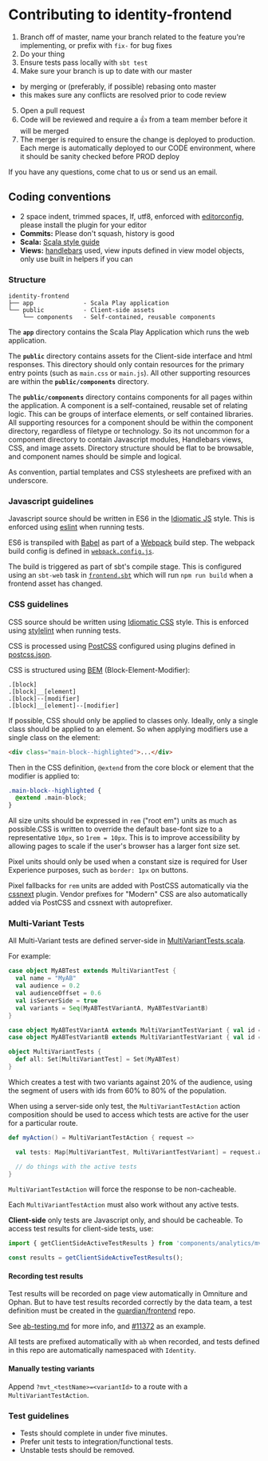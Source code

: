 # Contributing to identity-frontend

1. Branch off of master, name your branch related to the feature you're
   implementing, or prefix with `fix-` for bug fixes
2. Do your thing
3. Ensure tests pass locally with `sbt test`
4. Make sure your branch is up to date with our master
  - by merging or (preferably, if possible) rebasing onto master
  - this makes sure any conflicts are resolved prior to code review
5. Open a pull request
6. Code will be reviewed and require a :+1: from a team member before it
   will be merged
7. The merger is required to ensure the change is deployed to production.
   Each merge is automatically deployed to our CODE environment, where it
   should be sanity checked before PROD deploy

If you have any questions, come chat to us or send us an email.


## Coding conventions

- 2 space indent, trimmed spaces, lf, utf8, enforced with
  [editorconfig](http://editorconfig.org/), please install the plugin for your
  editor
- **Commits:** Please don't squash, history is good
- **Scala:** [Scala style guide](http://docs.scala-lang.org/style/)
- **Views:** [handlebars](http://jknack.github.io/handlebars.java/) used, view
  inputs defined in view model objects, only use built in helpers if you can

### Structure

```
identity-frontend
├── app              - Scala Play application
└── public           - Client-side assets
    └── components   - Self-contained, reusable components
```

The **`app`** directory contains the Scala Play Application which runs the web application.

The **`public`** directory contains assets for the Client-side interface and
html responses. This directory should only contain resources for the primary
entry points (such as `main.css` or `main.js`). All other supporting resources
are within the **`public/components`** directory.

The **`public/components`** directory contains components for all pages within
the application. A component is a self-contained, reusable set of relating logic.
This can be groups of interface elements, or self contained libraries. All supporting
resources for a component should be within the component directory, regardless
of filetype or technology. So its not uncommon for a component directory to contain
Javascript modules, Handlebars views, CSS, and image assets. Directory structure
should be flat to be browsable, and component names should be simple and logical.

As convention, partial templates and CSS stylesheets are prefixed with an underscore.


### Javascript guidelines
Javascript source should be written in ES6 in the [Idiomatic JS](https://github.com/rwaldron/idiomatic.js)
style. This is enforced using [eslint](http://eslint.org/) when running tests.

ES6 is transpiled with [Babel](https://babeljs.io/) as part of a
[Webpack](http://webpack.github.io/) build step. The webpack build config
is defined in [`webpack.config.js`](https://github.com/guardian/identity-frontend/blob/master/webpack.config.js).

The build is triggered as part of sbt's compile stage. This is configured using
an `sbt-web` task in [`frontend.sbt`](https://github.com/guardian/identity-frontend/blob/master/frontend.sbt)
which will run `npm run build` when a frontend asset has changed.

### CSS guidelines
CSS source should be written using [Idiomatic CSS](https://github.com/necolas/idiomatic-css) style.
This is enforced using [stylelint](http://stylelint.io/) when running tests.

CSS is processed using [PostCSS](https://github.com/postcss/postcss) configured
using plugins defined in [postcss.json](https://github.com/guardian/identity-frontend/blob/master/postcss.json).

CSS is structured using [BEM](https://css-tricks.com/bem-101/) (Block-Element-Modifier):

    .[block]
    .[block]__[element]
    .[block]--[modifier]
    .[block]__[element]--[modifier]

If possible, CSS should only be applied to classes only. Ideally, only a single
class should be applied to an element. So when applying modifiers use a single
class on the element:

```html
<div class="main-block--highlighted">...</div>
```

Then in the CSS definition, `@extend` from the core block or element that the
modifier is applied to:

```css
.main-block--highlighted {
  @extend .main-block;
}
```

All size units should be expressed in `rem` ("root em") units as much as
possible.CSS is written to override the default base-font size to a
representative `10px`, so `1rem = 10px`. This is to improve accessibility by
allowing pages to scale if the user's browser has a larger font size set.

Pixel units should only be used when a constant size is required for User
Experience purposes, such as `border: 1px` on buttons.

Pixel fallbacks for `rem` units are added with PostCSS automatically via the
[cssnext](http://cssnext.io/) plugin. Vendor prefixes for "Modern" CSS are
also automatically added via PostCSS and cssnext with autoprefixer.


### Multi-Variant Tests
All Multi-Variant tests are defined server-side in [MultiVariantTests.scala](https://github.com/guardian/identity-frontend/blob/master/app/com/gu/identity/frontend/configuration/MultiVariantTests.scala).

For example:
```scala
case object MyABTest extends MultiVariantTest {
  val name = "MyAB"
  val audience = 0.2
  val audienceOffset = 0.6
  val isServerSide = true
  val variants = Seq(MyABTestVariantA, MyABTestVariantB)
}

case object MyABTestVariantA extends MultiVariantTestVariant { val id = "A" }
case object MyABTestVariantB extends MultiVariantTestVariant { val id = "B" }

object MultiVariantTests {
  def all: Set[MultiVariantTest] = Set(MyABTest)
}
```
Which creates a test with two variants against 20% of the audience, using
the segment of users with ids from 60% to 80% of the population.

When using a server-side only test, the `MultiVariantTestAction` action
composition should be used to access which tests are active for the
user for a particular route.

```scala
def myAction() = MultiVariantTestAction { request =>

  val tests: Map[MultiVariantTest, MultiVariantTestVariant] = request.activeTests

  // do things with the active tests
}
```
`MultiVariantTestAction` will force the response to be non-cacheable.

Each `MultiVariantTestAction` must also work without any active tests.

**Client-side** only tests are Javascript only, and should be cacheable. To
access test results for client-side tests, use:

```js
import { getClientSideActiveTestResults } from 'components/analytics/mvt';

const results = getClientSideActiveTestResults();
```

#### Recording test results
Test results will be recorded on page view automatically in Omniture and Ophan.
But to have test results recorded correctly by the data team, a test definition
must be created in the [guardian/frontend]() repo.

See [ab-testing.md](https://github.com/guardian/frontend/blob/master/docs/ab-testing.md)
for more info, and [#11372](https://github.com/guardian/frontend/pull/11372) as
an example.

All tests are prefixed automatically with `ab` when recorded, and tests defined
in this repo are automatically namespaced with `Identity`.

#### Manually testing variants
Append `?mvt_<testName>=<variantId>` to a route with a `MultiVariantTestAction`.

### Test guidelines

- Tests should complete in under five minutes.
- Prefer unit tests to integration/functional tests.
- Unstable tests should be removed.

